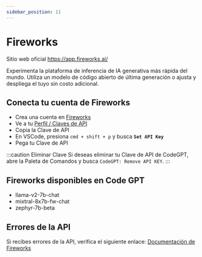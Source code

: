 ```yaml
---
sidebar_position: 11
---
```


# Fireworks
Sitio web oficial https://app.fireworks.ai/

Experimenta la plataforma de inferencia de IA generativa más rápida del mundo. Utiliza un modelo de código abierto de última generación o ajusta y despliega el tuyo sin costo adicional.

## Conecta tu cuenta de Fireworks
- Crea una cuenta en [Fireworks](https://app.fireworks.ai/login)
- Ve a tu [Perfil / Claves de API](https://app.fireworks.ai/users?tab=apps)
- Copia la Clave de API
- En VSCode, presiona ```cmd + shift + p``` y busca **`Set API Key`**
- Pega tu Clave de API

:::caution Eliminar Clave
Si deseas eliminar tu Clave de API de CodeGPT, abre la Paleta de Comandos y busca `CodeGPT: Remove API KEY`.
:::

## Fireworks disponibles en Code GPT
- llama-v2-7b-chat
- mixtral-8x7b-fw-chat
- zephyr-7b-beta

## Errores de la API
Si recibes errores de la API, verifica el siguiente enlace: [Documentación de Fireworks](https://readme.fireworks.ai/docs)
